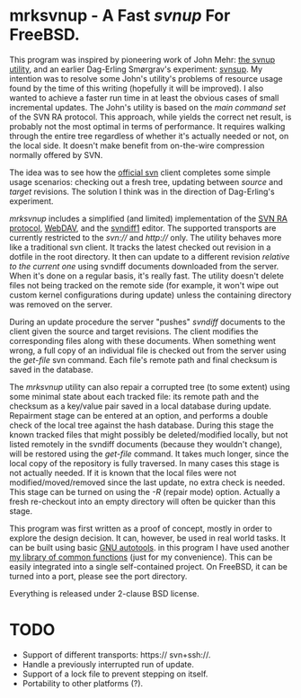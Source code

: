 mrksvnup - A Fast _svnup_ For FreeBSD.
======================================


This program was inspired by pioneering work of John Mehr: [the svnup
utility](http://jcm.dsl.visi.com/freebsd/svnup/), and an earlier
Dag-Erling Smørgrav's experiment:
[svnsup](http://svnweb.freebsd.org/base/user/des/svnsup/).  My intention
was to resolve some John's utility's problems of resource usage found by
the time of this writing (hopefully it will be improved).  I also wanted
to achieve a faster run time in at least the obvious cases of small
incremental updates.  The John's utility is based on the _main command
set_ of the SVN RA protocol.  This approach, while yields the correct net
result, is probably not the most optimal in terms of performance. It
requires walking through the entire tree regardless of whether it's
actually needed or not, on the local side.  It doesn't make benefit from
on-the-wire compression normally offered by SVN.

The idea was to see how the [official svn](http://subversion.apache.org/)
client completes some simple usage scenarios: checking out a fresh tree,
updating between _source_ and _target_ revisions. The solution I think was
in the direction of Dag-Erling's experiment.

_mrksvnup_ includes a simplified (and limited) implementation of the [SVN
RA protocol][1], [WebDAV][6], and the [svndiff1][2] editor. The supported
transports are currently restricted to the _svn://_ and _http://_ only.
The utility behaves more like a traditional svn client.  It tracks the
latest checked out revision in a dotfile in the root directory.  It then
can update to a different revision _relative to the current one_ using
svndiff documents downloaded from the server. When it's done on a regular
basis, it's really fast. The utility doesn't delete files not being
tracked on the remote side (for example, it won't wipe out custom kernel
configurations during update) unless the containing directory was removed
on the server.

During an update procedure the server "pushes" _svndiff_ documents to the
client given the source and target revisions. The client modifies the
corresponding files along with these documents.  When something went
wrong, a full copy of an individual file is checked out from the server
using the _get-file_ svn command.  Each file's remote path and final
checksum is saved in the database.

The _mrksvnup_ utility can also repair a corrupted tree (to some extent)
using some minimal state about each tracked file: its remote path and the
checksum as a key/value pair saved in a local database during update.
Repairment stage can be entered at an option, and performs a double check
of the local tree against the hash database. During this stage the known
tracked files that might possibly be deleted/modified locally, but not
listed remotely in the svndiff documents (because they wouldn't change),
will be restored using the _get-file_ command. It takes much longer, since
the local copy of the repository is fully traversed.  In many cases this
stage is not actually needed.  If it is known that the local files were
not modified/moved/removed since the last update, no extra check is
needed. This stage can be turned on using the _-R_ (repair mode) option.
Actually a fresh re-checkout into an empty directory will often be quicker
than this stage.

This program was first written as a proof of concept, mostly in order to
explore the design decision. It can, however, be used in real world tasks.
It can be built using basic [GNU autotools][4]. in this program I have
used another [my library of common functions][5] (just for my convenience).
This can be easily integrated into a single self-contained project. On
FreeBSD, it can be turned into a port, please see the port directory.

Everything is released under 2-clause BSD license.


TODO
====

* Support of different transports: https:// svn+ssh://.
* Handle a previously interrupted run of update.
* Support of a lock file to prevent stepping on itself.
* Portability to other platforms (?).


[1]: http://svn.apache.org/repos/asf/subversion/trunk/subversion/libsvn_ra_svn/protocol "RA SVN Protocol Specification"
[2]: http://svn.apache.org/repos/asf/subversion/trunk/notes/svndiff
[3]: https://metacpan.org/module/Parse::SVNDiff
[4]: http://en.wikipedia.org/wiki/GNU_build_system 
[5]: https://github.com/mkushnir/mrkcommon
[6]: http://svn.apache.org/repos/asf/subversion/trunk/notes/http-and-webdav/webdav-usage.html
